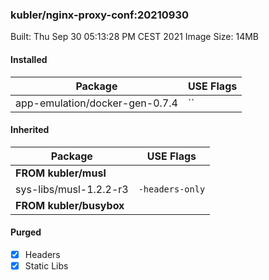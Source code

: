 ### kubler/nginx-proxy-conf:20210930

Built: Thu Sep 30 05:13:28 PM CEST 2021
Image Size: 14MB

#### Installed
Package | USE Flags
--------|----------
app-emulation/docker-gen-0.7.4 | ``
#### Inherited
Package | USE Flags
--------|----------
**FROM kubler/musl** |
sys-libs/musl-1.2.2-r3 | `-headers-only`
**FROM kubler/busybox** |
#### Purged
- [x] Headers
- [x] Static Libs
